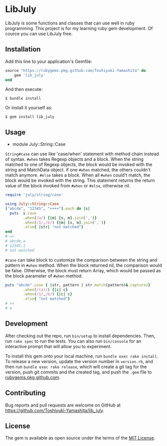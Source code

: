 # LibJuly

LibJuly is some functions and classes that can use well in ruby programming.
This project is for my learning ruby gem development.
Of cource you can use LibJuly  free.
## Installation

Add this line to your application's Gemfile:

```ruby
source "https://rubygems.pkg.github.com/Toshiyuki-Yamashita" do
    gem 'lib_july'
end
```

And then execute:

    $ bundle install

Or install it yourself as:

    $ gem install lib_july

## Usage

* module July::String::Case

`String#case` can use like 'case/when' statement with method chain instead of syntax.
`#when` takes Regexp objects and a block.
When the string  matched to one of Regexp objects, the block would be invoked with the string and MatchData object.
if one `#when` matched, the others couldn't match anymore.
`#else` takes a block. When all `#when` could't match, the block would be invoked with the string.
This statement returns the return value of the block invoked from `#when` or `#else`, otherwise nil.

```ruby
require 'july/string/case'

using July::String::Case
["abcde", "12345", "++++"].each do |s|
  puts  s.case
        .when(/a/) {|m| [s, m].join(',')}
        .when(/1/,/b/) {|m| [s, m].join(',')}
        .else{ |str| "not matched"}
end
# =>
# abcde,a
# 12345,1
# not matched
```
`#case` can take block to customize the  comparison between the string and pattern in `#when` method.
When the block returned nil, the comparison would be false.
Otherwise, the block must return Array, which would be passed as the block parameter of `#when` method.

```ruby
puts "abcde".case { |str, pattern | str.match(pattern)&.captures}
        .when(/(a)/) {|c| c}
        .when(/1/,/b/) {|c| c}
        .else{ "not matched"}
# =>
# a
```



## Development

After checking out the repo, run `bin/setup` to install dependencies. Then, run `rake spec` to run the tests. You can also run `bin/console` for an interactive prompt that will allow you to experiment.

To install this gem onto your local machine, run `bundle exec rake install`. To release a new version, update the version number in `version.rb`, and then run `bundle exec rake release`, which will create a git tag for the version, push git commits and the created tag, and push the `.gem` file to [rubygems.pkg.github.com](https://rubygems.pkg.github.com/Toshiyuki-Yamashita).

## Contributing

Bug reports and pull requests are welcome on GitHub at https://github.com/Toshiyuki-Yamashita/lib_july.

## License

The gem is available as open source under the terms of the [MIT License](https://opensource.org/licenses/MIT).
